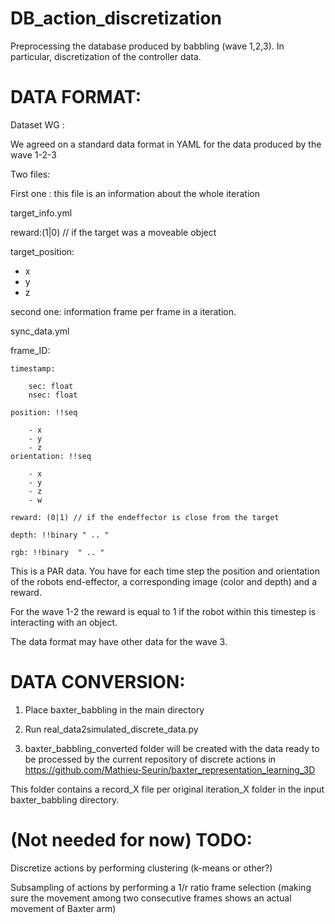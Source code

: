 # DB_action_discretization
Preprocessing the database produced by babbling (wave 1,2,3). In particular, discretization of the controller data.

# DATA FORMAT:

Dataset WG :

We agreed on a standard data format in YAML for the data produced by the wave 1-2-3

Two files:

First one : this file is an information about the whole iteration

target_info.yml

reward:(1|0) // if the target was a moveable object

target_position:

   - x
   - y
   - z

second one: information frame per frame in a iteration.

sync_data.yml

frame_ID:

    timestamp:

        sec: float
        nsec: float

    position: !!seq

        - x
        - y
        - z
    orientation: !!seq

        - x
        - y
        - z
        - w

    reward: (0|1) // if the endeffector is close from the target

    depth: !!binary " .. "

    rgb: !!binary  " .. "
    

This is a PAR data. You have for each time step the position and orientation of the robots end-effector, a corresponding image (color and depth) and a reward.

For the wave 1-2 the reward is equal to 1 if the robot within this timestep is interacting with an object.

The data format may have other data for the wave 3.


# DATA CONVERSION:

1) Place baxter_babbling in the main directory

2) Run real_data2simulated_discrete_data.py

3) baxter_babbling_converted folder will be created with the data ready to be processed by the current repository of discrete actions in
https://github.com/Mathieu-Seurin/baxter_representation_learning_3D

This folder contains a record_X file per original iteration_X folder in the input baxter_babbling directory.


# (Not needed for now) TODO:

Discretize actions by performing clustering (k-means or other?)

Subsampling of actions by performing a 1/r ratio frame selection (making sure the movement among two consecutive frames shows an actual movement of Baxter arm)

